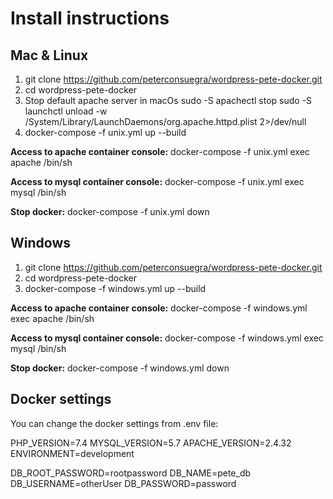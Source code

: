 # Install instructions

## Mac & Linux

1. git clone https://github.com/peterconsuegra/wordpress-pete-docker.git
2. cd wordpress-pete-docker
3. Stop default apache server in macOs
sudo -S apachectl stop
sudo -S launchctl unload -w /System/Library/LaunchDaemons/org.apache.httpd.plist 2>/dev/null
4. docker-compose -f unix.yml up --build

__Access to apache container console:__
docker-compose -f unix.yml exec apache /bin/sh 

__Access to mysql container console:__
docker-compose -f unix.yml exec mysql /bin/sh 

__Stop docker:__
docker-compose -f unix.yml down


## Windows

1. git clone https://github.com/peterconsuegra/wordpress-pete-docker.git
2. cd wordpress-pete-docker
3. docker-compose -f windows.yml up --build

__Access to apache container console:__
docker-compose -f windows.yml exec apache /bin/sh 

__Access to mysql container console:__
docker-compose -f windows.yml exec mysql /bin/sh 

__Stop docker:__
docker-compose -f windows.yml down

## Docker settings

You can change the docker settings from .env file:

PHP_VERSION=7.4
MYSQL_VERSION=5.7
APACHE_VERSION=2.4.32
ENVIRONMENT=development

DB_ROOT_PASSWORD=rootpassword
DB_NAME=pete_db
DB_USERNAME=otherUser
DB_PASSWORD=password


